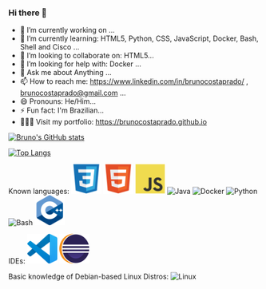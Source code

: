 ### Hi there 👋

<!--
**BrunoCostaPrado/BrunoCostaPrado** is a ✨ _special_ ✨ repository because its `README.md` (this file) appears on your GitHub profile.

Here are some ideas to get you started:
-->
- 🔭 I’m currently working on ...
- 🌱 I’m currently learning: HTML5, Python, CSS, JavaScript, Docker, Bash, Shell and Cisco ...
- 👯 I’m looking to collaborate on: HTML5...
- 🤔 I’m looking for help with: Docker ... 
- 💬 Ask me about Anything ...
- 📫 How to reach me: https://www.linkedin.com/in/brunocostaprado/ , brunocostaprado@gmail.com  ...
- 😄 Pronouns: He/Him...
- ⚡ Fun fact: I'm Brazilian...
- 👨🏾‍💻 Visit my portfolio: https://brunocostaprado.github.io
  
[![Bruno's GitHub stats](https://github-readme-stats.vercel.app/api?username=BrunoCostaPrado)](https://github.com/BrunoCostaPrado/BrunoCostaPrado)

[![Top Langs](https://github-readme-stats.vercel.app/api/top-langs/?username=BrunoCostaPrado)](https://github.com/BrunoCostaPrado/BrunoCostaPrado)


Known languages:
<img alt="CSS" src="https://github.com/devicons/devicon/raw/master/icons/css3/css3-original.svg" width="60" height="60"  /> 
<img alt="HTML" src="https://github.com/devicons/devicon/raw/master/icons/html5/html5-original.svg" width="60" height="60" />
<img alt="JS" src="https://github.com/devicons/devicon/raw/master/icons/javascript/javascript-original.svg"  width="60" height="60"/>
<img alt="Java" src="https://github.com/BrunoCostaPrado/devicon/blob/master/icons/java/java-original.svg"  width="60" height="60"/>
<img alt="Docker" src="https://github.com/BrunoCostaPrado/devicon/blob/master/icons/docker/docker-original.svg"  width="60" height="60"/>
<img alt="Python" src="https://github.com/BrunoCostaPrado/devicon/blob/master/icons/python/python-original.svg"  width="60" height="60"/>
<img alt="Bash" src="https://github.com/BrunoCostaPrado/devicon/blob/master/icons/bash/bash-original.svg"  width="60" height="60"/>
<img alt="C++" src="https://github.com/BrunoCostaPrado/devicon/blob/master/icons/cplusplus/cplusplus-original.svg"  width="60" height="60"/>

IDEs:
<img alt="Vscode" src="https://github.com/BrunoCostaPrado/devicon/blob/master/icons/vscode/vscode-original.svg"  width="60" height="60"/>
<img alt="Eclipse" src="https://github.com/BrunoCostaPrado/devicon/blob/master/icons/eclipse/eclipse.svg"  width="60" height="60"/>

Basic knowledge of Debian-based Linux Distros:
<img alt="Linux" src="https://github.com/BrunoCostaPrado/devicon/blob/master/icons/linux/linux-original.svg" width="60" height="60"  /> 
